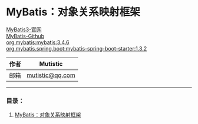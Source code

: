# <a id="a_top">MyBatis：对象关系映射框架</a>
[MyBatis3-官网](http://www.mybatis.org/mybatis-3/zh/index.html)  
[MyBatis-Github](https://github.com/mybatis)  
[org.mybatis:mybatis:3.4.6](https://search.maven.org/artifact/org.mybatis/mybatis/3.4.6/jar)  
[org.mybatis.spring.boot:mybatis-spring-boot-starter:1.3.2](https://search.maven.org/search?q=g:org.mybatis.spring.boot)  

|作者|Mutistic|
|---|---|
|邮箱|mutistic@qq.com|

---
### <a id="a_catalogue">目录</a>：
1. <a href="#a_mybatis">MyBatis：对象关系映射框架</a>
